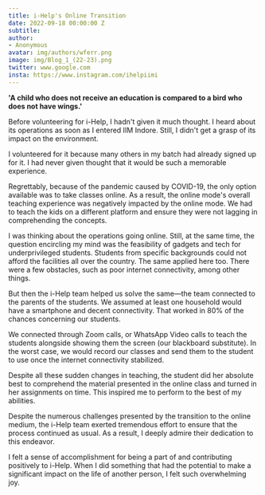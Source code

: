 ```yaml
---
title: i-Help's Online Transition
date: 2022-09-18 00:00:00 Z
subtitle: 
author:
- Anonymous
avatar: img/authors/wferr.png
image: img/Blog_1_(22-23).png
twitter: www.google.com
insta: https://www.instagram.com/ihelpiimi
---
```


**'A child who does not receive an education is compared to a bird who does not have wings.'**

Before volunteering for i-Help, I hadn't given it much thought. I heard about its operations as soon as I entered IIM Indore. Still, I didn't get a grasp of its impact on the environment.

I volunteered for it because many others in my batch had already signed up for it. I had never given thought that it would be such a memorable experience.

Regrettably, because of the pandemic caused by COVID-19, the only option available was to take classes online. As a result, the online mode's overall teaching experience was negatively impacted by the online mode. We had to teach the kids on a different platform and ensure they were not lagging in comprehending the concepts.

I was thinking about the operations going online. Still, at the same time, the question encircling my mind was the feasibility of gadgets and tech for underprivileged students. Students from specific backgrounds could not afford the facilities all over the country. The same applied here too. There were a few obstacles, such as poor internet connectivity, among other things.

But then the i-Help team helped us solve the same—the team connected to the parents of the students. We assumed at least one household would have a smartphone and decent connectivity. That worked in 80% of the chances concerning our students.

We connected through Zoom calls, or WhatsApp Video calls to teach the students alongside showing them the screen (our blackboard substitute). In the worst case, we would record our classes and send them to the student to use once the internet connectivity stabilized.

Despite all these sudden changes in teaching, the student did her absolute best to comprehend the material presented in the online class and turned in her assignments on time. This inspired me to perform to the best of my abilities.

Despite the numerous challenges presented by the transition to the online medium, the i-Help team exerted tremendous effort to ensure that the process continued as usual. As a result, I deeply admire their dedication to this endeavor.

I felt a sense of accomplishment for being a part of and contributing positively to i-Help. When I did something that had the potential to make a significant impact on the life of another person, I felt such overwhelming joy.

